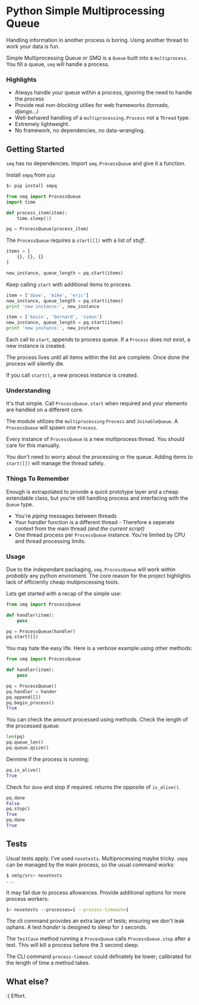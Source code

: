 # Python Simple Multiprocessing Queue

Handling information in another process is boring. Using another thread to work your data is fun.

Simple Multiprocessing Queue or SMQ is a `Queue` built into a `multiprocess`. You fill a queue, `smq` will handle a process.

### Highlights

+ Always handle your queue within a process, ignoring the need to handle the process
+ Provide real _non-blocking_ utilies for web frameworks _(tornado, django...)_
+ Well-behaved handling of a `multiprocessing.Process` not a `Thread` type.
+ Extremely lightweight.
+ No framework, no dependencies, no data-wrangling.

## Getting Started

`smq` has no dependencies. Import `smq.ProcessQueue` and give it a function.

Install `smpq` from `pip`
```py
$> pip install smpq
```

```py
from smq import ProcessQueue
import time

def process_item(item):
    time.sleep(1)

pq = ProcessQueue(process_item)
```

The `ProcessQueue` requires a `start([])` with a list of _stuff_.

```py
items = [
    {}, {}, {}
]

new_instance, queue_length = pq.start(items)
```

Keep calling `start` with additional items to process.

```py
item = ['dave', 'mike', 'eric']
new_instance, queue_length = pq.start(items)
print 'new instance:', new_instance

item = ['kevin', 'bernard', 'simon']
new_instance, queue_length = pq.start(items)
print 'new instance:', new_instance
```

Each call to `start`, appends to process queue. If a `Process` does not exist, a new instance is created.

The process lives until all items within the list are complete. Once done the process will silently die.

If you call `start()`, a new process instance is created.


### Understanding

It's that simple. Call `ProcessQueue.start` when required and your elements are handled on a different core.

The module utilizes the `multiprocessing` `Process` and `JoinableQueue`. A `ProcessQueue` will spawn one `Process`.

Every instance of `ProcessQueue` is a new multiprocess thread. You should care for this manually.


You don't need to worry about the processing or the queue. Adding items to `start([])` will manage the thread safely.


### Things To Remember

Enough is extrapolated to provide a quick prototype layer and a cheap extendable class, but you're still handling process and interfacing with the `Queue` type.

+ You're _piping_ messages between threads
+ Your _handler_ function is a different thread - Therefore a seperate context from the main thread _(and the current script)_
+ One thread process per `ProcessQueue` instance. You're limited by CPU and thread processing limits.


### Usage

Due to the independant packaging, `smq.ProcessQueue` will work within _probably_ any python enviroment. The core reason for the project highlights lack of efficiently cheap mutiprocessing tools.

Lets get started with a recap of the simple use:

```py
from smq import ProcessQueue

def handler(item):
    pass

pq = ProcessQueue(handler)
pq.start([])
```

You may hate the easy life. Here is a verbose example using other methods:

```py
from smq import ProcessQueue

def handler(item):
    pass

pq = ProcessQueue()
pq.handler = hander
pq.append([])
pq.begin_process()
True
```

You can check the amount processed using methods. Check the length of the processed queue:

```py
len(pq)
pq.queue_len()
pq.queue.qsize()
```

Dermine if the process is running:

```py
pq.is_alive()
True
```

Check for `done` and stop if required. returns the opposite of `is_alive()`.

```py
pq.done
False
pq.stop()
True
pq.done
True
```

## Tests

Usual tests apply. I've used `nosetests`. Multiprocessing maybe tricky. `smpq` can be managed by the main process, so the usual command works:

```bash
$ smtp/src> nosetests
...
```

It may fail due to process allowances. Provide additional options for more process workers:

```bash
$> nosetests --processes=1 --process-timeout=1
```

The cli command provides an extra layer of tests; ensuring we don't leak ophans.  A test _hander_ is designed to sleep for `3` seconds.

The `TestCase` method running a `ProcesQueue` calls `ProcessQueue.stop` after a test. This will kill a process before the 3 second sleep.

The CLI command `process-timeout` could definately be lower; calibrated for the length of time a method takes.

## What else?

:( Effort.

